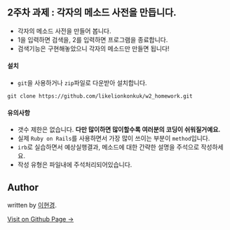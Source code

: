 2주차 과제 : 각자의 메소드 사전을 만듭니다.
---

* 각자의 메소드 사전을 만들어 봅니다.
* 1을 입력하면 검색을, 2를 입력하면 프로그램을 종료합니다.
* 검색기능은 구현해놓았으니 각자의 메소드만 만들면 됩니다!

#### 설치
- `git`을 사용하거나 `zip`파일로 다운받아 설치합니다.
```
git clone https://github.com/likelionkonkuk/w2_homework.git
```

#### 유의사항
- 갯수 제한은 없습니다. **다만 많이하면 많이할수록 여러분의 코딩이 쉬워질거예요.**
- 실제 `Ruby on Rails`를 사용하면서 가장 많이 쓰이는 부분이 `method`입니다.
- `irb`로 실습하면서 예상실행결과, 메소드에 대한 간략한 설명을 주석으로 작성하세요.
- 작성 유형은 파일내에 주석처리되어있습니다.


## Author

written by [이현경](https://hyunkyung12.github.io).

<a href="https://hyunkyung12.github.io" target="_blank" class="btn btn-black"><i class="fa fa-github fa-lg"></i> Visit on Github Page &rarr;</a>